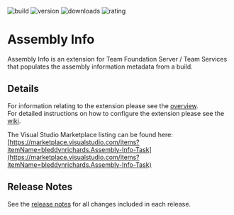 ![build](https://bmuun.visualstudio.com/_apis/public/build/definitions/86c93e13-9469-4df8-95f0-98c43c760a09/8/badge)
![version](https://img.shields.io/badge/version-2.0.0-blue.svg?logo=tfs)
![downloads](https://img.shields.io/badge/downloads-3.9k-brightgreen.svg?logo=tfs)
![rating](https://img.shields.io/badge/rating-4.2/5_(17)-brightgreen.svg?logo=tfs)

# Assembly Info
Assembly Info is an extension for Team Foundation Server / Team Services that populates the assembly information metadata from a build.

## Details
For information relating to the extension please see the [overview](./src/Overview.md).  
For detailed instructions on how to configure the extension please see the [wiki](https://github.com/BMuuN/vsts-assemblyinfo-task/wiki).

The Visual Studio Marketplace listing can be found here:  
[https://marketplace.visualstudio.com/items?itemName=bleddynrichards.Assembly-Info-Task](https://marketplace.visualstudio.com/items?itemName=bleddynrichards.Assembly-Info-Task)

## Release Notes
See the [release notes](ReleaseNotes.md) for all changes included in each release.
